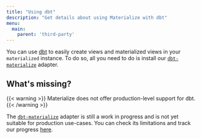 ```yaml
---
title: "Using dbt"
description: "Get details about using Materialize with dbt"
menu:
  main:
    parent: 'third-party'
---
```


You can use [dbt] to easily create views and materialized views in your `materialized`
instance. To do so, all you need to do is install our [`dbt-materialize`](https://github.com/MaterializeInc/materialize/blob/main/misc/dbt-materialize/README.md)
adapter.

## What's missing?

{{< warning >}}
Materialize does not offer production-level support for dbt.
{{< /warning >}}

The [`dbt-materialize`](https://github.com/MaterializeInc/materialize/blob/main/misc/dbt-materialize/README.md)
adapter is still a work in progress and is not yet suitable for production use-cases. You can check its limitations
and track our progress [here](https://github.com/MaterializeInc/materialize/issues/5462).

[dbt]: https://www.getdbt.com/
